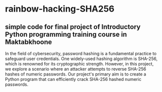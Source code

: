 # rainbow-hacking-SHA256
## simple code for final project of Introductory Python programming training course in Maktabkhoone
In the field of cybersecurity, password hashing is a fundamental practice to safeguard user credentials. One widely-used hashing algorithm is SHA-256, which is renowned for its cryptographic strength. However, in this project, we explore a scenario where an attacker attempts to reverse SHA-256 hashes of numeric passwords. Our project's primary aim is to create a Python program that can efficiently crack SHA-256 hashed numeric passwords.
